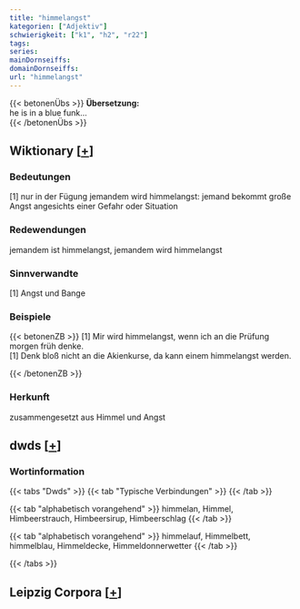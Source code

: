 ```yaml
---
title: "himmelangst"
kategorien: ["Adjektiv"]
schwierigkeit: ["k1", "h2", "r22"]
tags:
series:
mainDornseiffs:
domainDornseiffs:
url: "himmelangst"
---
```


{{< betonenÜbs >}}
**Übersetzung:**  
he is in a blue funk...  
{{< /betonenÜbs >}}

## Wiktionary [[+](https://de.wiktionary.org/wiki/himmelangst)]

### Bedeutungen
[1] nur in der Fügung jemandem wird himmelangst: jemand bekommt große Angst angesichts einer Gefahr oder Situation  

### Redewendungen
jemandem ist himmelangst, jemandem wird himmelangst  

### Sinnverwandte
[1] Angst und Bange  

### Beispiele
{{< betonenZB >}}
[1] Mir wird himmelangst, wenn ich an die Prüfung morgen früh denke.  
[1] Denk bloß nicht an die Akienkurse, da kann einem himmelangst werden.  

{{< /betonenZB >}}
### Herkunft
zusammengesetzt aus Himmel und Angst  



## dwds [[+](https://www.dwds.de/wb/himmelangst)]

### Wortinformation
{{< tabs "Dwds" >}}
{{< tab "Typische Verbindungen" >}}
{{< /tab >}}

{{< tab "alphabetisch vorangehend" >}}
himmelan, Himmel, Himbeerstrauch, Himbeersirup, Himbeerschlag
{{< /tab >}}

{{< tab "alphabetisch vorangehend" >}}
himmelauf, Himmelbett, himmelblau, Himmeldecke, Himmeldonnerwetter
{{< /tab >}}

{{< /tabs >}}

## Leipzig Corpora [[+](https://corpora.uni-leipzig.de/en/res?word=himmelangst&corpusId=deu_newscrawl-public_2018)]

